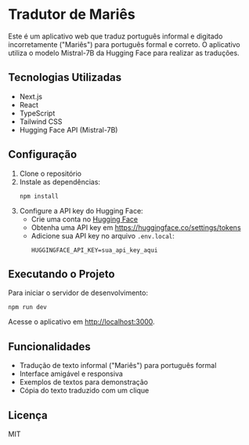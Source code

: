 # Tradutor de Mariês

Este é um aplicativo web que traduz português informal e digitado incorretamente ("Mariês") para português formal e correto. O aplicativo utiliza o modelo Mistral-7B da Hugging Face para realizar as traduções.

## Tecnologias Utilizadas

- Next.js
- React
- TypeScript
- Tailwind CSS
- Hugging Face API (Mistral-7B)

## Configuração

1. Clone o repositório
2. Instale as dependências:
   ```
   npm install
   ```
3. Configure a API key do Hugging Face:
   - Crie uma conta no [Hugging Face](https://huggingface.co/)
   - Obtenha uma API key em https://huggingface.co/settings/tokens
   - Adicione sua API key no arquivo `.env.local`:
     ```
     HUGGINGFACE_API_KEY=sua_api_key_aqui
     ```

## Executando o Projeto

Para iniciar o servidor de desenvolvimento:

```
npm run dev
```

Acesse o aplicativo em [http://localhost:3000](http://localhost:3000).

## Funcionalidades

- Tradução de texto informal ("Mariês") para português formal
- Interface amigável e responsiva
- Exemplos de textos para demonstração
- Cópia do texto traduzido com um clique

## Licença

MIT
